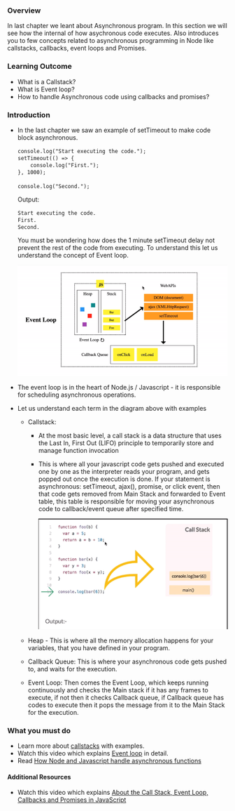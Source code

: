 ### Overview
In last chapter we leant about Asynchronous program. In this section we will see how the internal of how asychronous code executes. 
Also introduces you to few concepts related to asynchronous programming in Node like callstacks, callbacks, event loops and Promises.

### Learning Outcome
- What is a Callstack?
- What is Event loop?
- How to handle Asynchronous code using callbacks and promises?

### Introduction
- In the last chapter we saw an example of setTimeout to make code block asynchronous.
    ```
    console.log("Start executing the code.");
    setTimeout(() => {
        console.log("First.");
    }, 1000);

    console.log("Second.");
    ```
    Output:
    ```
    Start executing the code.
    First.
    Second.
    ```

    You must be wondering how does the 1 minute setTimeout delay not prevent the rest of the code from executing. To understand this let us understand the concept of Event loop.

    ![](./images/Event_loop.gif)

- The event loop is in the heart of Node.js / Javascript - it is responsible for scheduling asynchronous operations.
- Let us understand each term in the diagram above with examples
    - Callstack: 
        - At the most basic level, a call stack is a data structure that uses the Last In, First Out (LIFO) principle to temporarily store and manage function invocation
        - This is where all your javascript code gets pushed and executed one by one as the interpreter reads your program, and gets popped out once the execution is done. If your statement is asynchronous: setTimeout, ajax(), promise, or click event, then that code gets removed from Main Stack and forwarded to Event table, this table is responsible for moving your asynchronous code to callback/event queue after specified time.

            ![](./images/callstack.gif)

    - Heap - This is where all the memory allocation happens for your variables, that you have defined in your program.
    - Callback Queue: This is where your asynchronous code gets pushed to, and waits for the execution.
    - Event Loop: Then comes the Event Loop, which keeps running continuously and checks the Main stack if it has any frames to execute, if not then it checks Callback queue, if Callback queue has codes to execute then it pops the message from it to the Main Stack for the execution.

### What you must do
- Learn more about [callstacks](https://www.javascripttutorial.net/javascript-call-stack/) with examples.
- Watch this video which explains [Event loop](https://www.youtube.com/watch?v=8aGhZQkoFbQ&t=7s) in detail.
- Read [How Node and Javascript handle asynchronous functions](https://medium.com/@thejasonfile/how-node-and-javascript-handle-asynchronous-functions-7feb9fc8a610)


#### Additional Resources
- Watch this video which explains [About the Call Stack, Event Loop, Callbacks and Promises in JavaScript](https://www.youtube.com/watch?v=RRgAdi3gX-s)


